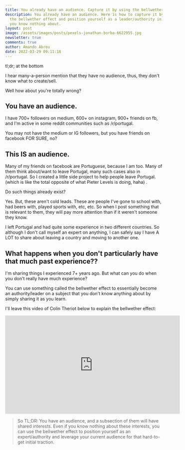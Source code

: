```yaml
---
title: You already have an audience. Capture it by using the bellwether effect!
description: You already have an audience. Here is how to capture it by using
  the bellwether effect and position yourself as a leader/authority in a subject
  you know nothing about.
layout: post
image: /assets/images/posts/pexels-jonathan-borba-6622955.jpg
newsletter: true
comments: true
author: Amando Abreu
date: 2022-03-29 09:11:18
---
```

tl;dr; at the bottom 

I hear many-a-person mention that they have no audience, thus, they don't know what to create/sell.

Well how about you're totally wrong?

## You have an audience.

I have 700+ followers on medium, 600+ on instagram, 900+ friends on fb, and I'm active in some reddit communities such as /r/portugal.

You may not have the medium or IG followers, but you have friends on facebook FOR SURE, no?

## This IS an audience.

Many of my friends on facebook are Portuguese, because I am too. Many of them think about/want to leave Portugal, many such cases also in /r/portugal. So I created a little side project to help people leave Portugal. (which is like the total opposite of what Pieter Levels is doing, haha) . 

Do such things already exist? 

Yes. But, these aren't cold leads. These are people I've gone to school with, had beers with, played sports with, etc, etc. So when I post something that is relevant to them, they will pay more attention than if it weren't someone they know.

I left Portugal and had quite some experience in two different countries. So although I don't call myself an expert on anything, I can safely say I have A LOT to share about leaving a country and moving to another one.

## What happens when you don't particularly have that much past experience??

I'm sharing things I experienced 7+ years ago. But what can you do when you don't really have much experience?

You can use something called the bellwether effect to essentially become an authority/leader on a subject that you don't know anything about by simply sharing it as you learn.

I'll leave this video of Colin Theriot below to explain the bellwether effect:

<iframe width="560" height="315" src="https://www.youtube.com/embed/CF_s8ibsgN4" title="YouTube video player" frameborder="0" allow="accelerometer; autoplay; clipboard-write; encrypted-media; gyroscope; picture-in-picture" allowfullscreen></iframe>



> So TL;DR: You have an audience, and a subsection of them will have shared interests. Even if you know nothing about these interests, you can use the bellwether effect to position yourself as an expert/authority and leverage your current audience for that hard-to-get initial traction.